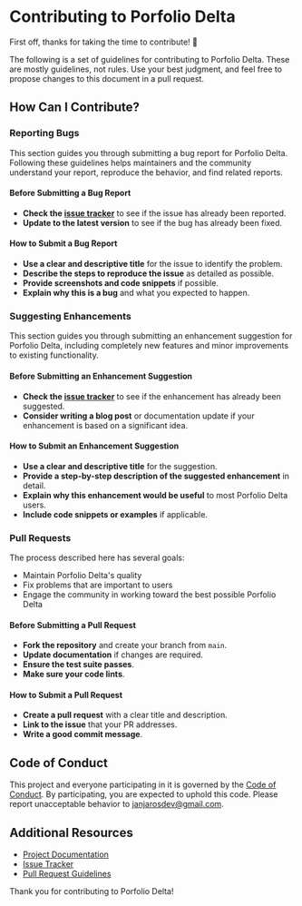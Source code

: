 # Contributing to Porfolio Delta

First off, thanks for taking the time to contribute! 🎉

The following is a set of guidelines for contributing to Porfolio Delta. These are mostly guidelines, not rules. Use your best judgment, and feel free to propose changes to this document in a pull request.

## How Can I Contribute?

### Reporting Bugs

This section guides you through submitting a bug report for Porfolio Delta. Following these guidelines helps maintainers and the community understand your report, reproduce the behavior, and find related reports.

#### Before Submitting a Bug Report

- **Check the [issue tracker](https://github.com/JanJarosDev/portfolio-delta/issues)** to see if the issue has already been reported.
- **Update to the latest version** to see if the bug has already been fixed.

#### How to Submit a Bug Report

- **Use a clear and descriptive title** for the issue to identify the problem.
- **Describe the steps to reproduce the issue** as detailed as possible.
- **Provide screenshots and code snippets** if possible.
- **Explain why this is a bug** and what you expected to happen.

### Suggesting Enhancements

This section guides you through submitting an enhancement suggestion for Porfolio Delta, including completely new features and minor improvements to existing functionality.

#### Before Submitting an Enhancement Suggestion

- **Check the [issue tracker](https://github.com/JanJarosDev/portfolio-delta/issues)** to see if the enhancement has already been suggested.
- **Consider writing a blog post** or documentation update if your enhancement is based on a significant idea.

#### How to Submit an Enhancement Suggestion

- **Use a clear and descriptive title** for the suggestion.
- **Provide a step-by-step description of the suggested enhancement** in detail.
- **Explain why this enhancement would be useful** to most Porfolio Delta users.
- **Include code snippets or examples** if applicable.

### Pull Requests

The process described here has several goals:

- Maintain Porfolio Delta's quality
- Fix problems that are important to users
- Engage the community in working toward the best possible Porfolio Delta

#### Before Submitting a Pull Request

- **Fork the repository** and create your branch from `main`.
- **Update documentation** if changes are required.
- **Ensure the test suite passes**.
- **Make sure your code lints**.

#### How to Submit a Pull Request

- **Create a pull request** with a clear title and description.
- **Link to the issue** that your PR addresses.
- **Write a good commit message**.

## Code of Conduct

This project and everyone participating in it is governed by the [Code of Conduct](CODE_OF_CONDUCT.md). By participating, you are expected to uphold this code. Please report unacceptable behavior to janjarosdev@gmail.com.

## Additional Resources

- [Project Documentation](https://github.com/JanJarosDev/portfolio-delta/wiki)
- [Issue Tracker](https://github.com/JanJarosDev/portfolio-delta/issues)
- [Pull Request Guidelines](https://github.com/JanJarosDev/portfolio-delta/CONTRIBUTING.md#pull-requests)

Thank you for contributing to Porfolio Delta!
